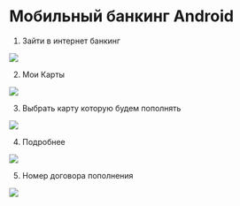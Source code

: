 # Мобильный банкинг Android

1. Зайти в интернет банкинг

![](1.prior.login.android.jpg)

2. Мои Карты

![](2.prior.main.android.jpg)

3. Выбрать карту которую будем пополнять

![](3.prior.cards.android.jpg)

4. Подробнее

![](4.prior.card.android.jpg)

5. Номер договора пополнения 

![](5.prior.cardinfo.android.jpg)
